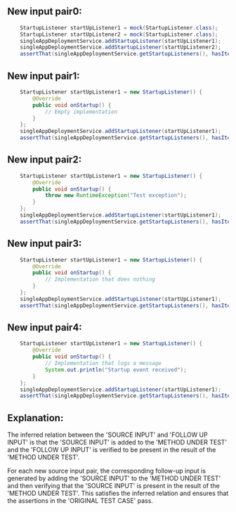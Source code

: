 ## New input pair0:
```java
    StartupListener startUpListener1 = mock(StartupListener.class);
    StartupListener startUpListener2 = mock(StartupListener.class);
    singleAppDeploymentService.addStartupListener(startUpListener1);
    singleAppDeploymentService.addStartupListener(startUpListener2);
    assertThat(singleAppDeploymentService.getStartupListeners(), hasItems(startUpListener1, startUpListener2));
```

## New input pair1:
```java
    StartupListener startUpListener1 = new StartupListener() {
        @Override
        public void onStartup() {
            // Empty implementation
        }
    };
    singleAppDeploymentService.addStartupListener(startUpListener1);
    assertThat(singleAppDeploymentService.getStartupListeners(), hasItem(startUpListener1));
```

## New input pair2:
```java
    StartupListener startUpListener1 = new StartupListener() {
        @Override
        public void onStartup() {
            throw new RuntimeException("Test exception");
        }
    };
    singleAppDeploymentService.addStartupListener(startUpListener1);
    assertThat(singleAppDeploymentService.getStartupListeners(), hasItem(startUpListener1));
```

## New input pair3:
```java
    StartupListener startUpListener1 = new StartupListener() {
        @Override
        public void onStartup() {
            // Implementation that does nothing
        }
    };
    singleAppDeploymentService.addStartupListener(startUpListener1);
    assertThat(singleAppDeploymentService.getStartupListeners(), hasItem(startUpListener1));
```

## New input pair4:
```java
    StartupListener startUpListener1 = new StartupListener() {
        @Override
        public void onStartup() {
            // Implementation that logs a message
            System.out.println("Startup event received");
        }
    };
    singleAppDeploymentService.addStartupListener(startUpListener1);
    assertThat(singleAppDeploymentService.getStartupListeners(), hasItem(startUpListener1));
```

## Explanation:
The inferred relation between the 'SOURCE INPUT' and 'FOLLOW UP INPUT' is that the 'SOURCE INPUT' is added to the 'METHOD UNDER TEST' and the 'FOLLOW UP INPUT' is verified to be present in the result of the 'METHOD UNDER TEST'.

For each new source input pair, the corresponding follow-up input is generated by adding the 'SOURCE INPUT' to the 'METHOD UNDER TEST' and then verifying that the 'SOURCE INPUT' is present in the result of the 'METHOD UNDER TEST'. This satisfies the inferred relation and ensures that the assertions in the 'ORIGINAL TEST CASE' pass.
